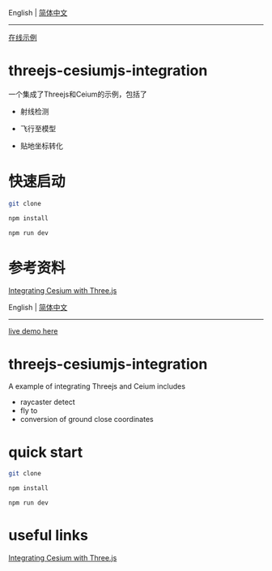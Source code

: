 English | [简体中文](./README-zh_CN.md)

---

[在线示例](https://sadyx.github.io/threejs-cesiumjs-integration/)

# threejs-cesiumjs-integration

一个集成了Threejs和Ceium的示例，包括了

- 射线检测

- 飞行至模型

- 贴地坐标转化

# 快速启动

```bash
git clone
```

```bash
npm install
```

```bash
npm run dev
```

# 参考资料

[Integrating Cesium with Three.js](https://cesium.com/blog/2017/10/23/integrating-cesium-with-threejs/)

English | [简体中文](./README-zh_CN.md)

---

[live demo here](https://sadyx.github.io/threejs-cesiumjs-integration/)

# threejs-cesiumjs-integration

A example of integrating Threejs and Ceium includes

- raycaster detect
- fly to
- conversion of ground close coordinates

# quick start

```bash
git clone
```

```bash
npm install
```

```bash
npm run dev
```

# useful links

[Integrating Cesium with Three.js](https://cesium.com/blog/2017/10/23/integrating-cesium-with-threejs/)
